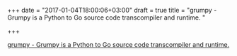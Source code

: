 +++
date = "2017-01-04T18:00:06+03:00"
draft = true
title = "grumpy - Grumpy is a Python to Go source code transcompiler and runtime. "

+++

<p><a href="https://t.co/WYjhFPmRSa">grumpy - Grumpy is a Python to Go source code transcompiler and runtime. </a></p>
